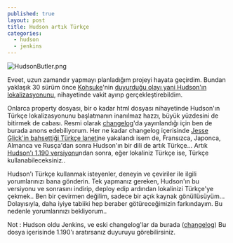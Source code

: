 ```yaml
---
published: true
layout: post
title: Hudson artık Türkçe
categories: 
  - hudson
  - jenkins
---
```


![HudsonButler.png]({{site.baseurl}}/images/HudsonButler.png)

Eveet, uzun zamandır yapmayı planladığım projeyi hayata geçirdim. Bundan yaklaşık 30 sürüm önce [Kohsuke](http://weblogs.java.net/blog/kohsuke/)'nin [duyurduğu olayı yani Hudson'ın lokalizasyonunu](http://weblogs.java.net/blog/kohsuke/archive/2007/12/internationaliz.html), nihayetinde vakit ayırıp gerçekleştirebildim.


Onlarca property dosyası, bir o kadar html dosyası nihayetinde Hudson'ın Türkçe lokalizasyonunu başlatmanın inanılmaz hazzı, büyük yüzdesini de bitirmek de cabası. Resmi olarak [changelog](https://hudson.dev.java.net/changelog.html)'da yayınlandığı için ben de burada anons edebiliyorum. Her ne kadar changelog içerisinde [Jesse Glick'in bahsettiği Türkçe laneti](http://www.nabble.com/-Fwd%3A--Kohsuke-Kawaguchi%27s-Blog--New-Comment-Posted-to-%27Internationalization-of-Hudson-----Help-wanted%21%27--tt15879811.html#a15908544)ne yakalandı isem de, Fransızca, Japonca, Almanca ve Rusça'dan sonra Hudson'ın bir dili de artık Türkçe... Artık [Hudson'ı 1.190 versiyonu](https://hudson.dev.java.net/servlets/ProjectDocumentList?folderID=2761&expandFolder=2761&folderID=0)ndan sonra, eğer lokaliniz Türkçe ise, Türkçe kullanabileceksiniz..

Hudson'ı Türkçe kullanmak isteyenler, deneyin ve çeviriler ile ilgili yorumlarınızı bana gönderin. Tek yapmanız gereken, Hudson'ın bu versiyonu ve sonrasını indirip, deploy edip ardından lokalinizi Türkçe'ye çekmek.. Ben bir çevirmen değilim, sadece bir açık kaynak gönüllüsüyüm... Dolayısıyla, daha iyiye tabiiki hep beraber götüreceğimizin farkındayım. Bu nedenle yorumlarınızı bekliyorum..

Not : Hudson oldu Jenkins, ve eski changelog'lar da burada ([changelog](https://jenkins-ci.org/changelog-old.html)) Bu dosya içerisinde 1.190'ı aratırsanız duyuruyu görebilirsiniz.


